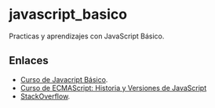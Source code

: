 # javascript_basico
Practicas y aprendizajes con JavaScript Básico.

## Enlaces
* [Curso de Javacript Básico](https://platzi.com/cursos/basico-javascript/).
* [Curso de ECMAScript: Historia y Versiones de JavaScript](https://platzi.com/cursos/ecmascript-6/)
* [StackOverflow](https://stackoverflow.com/).

